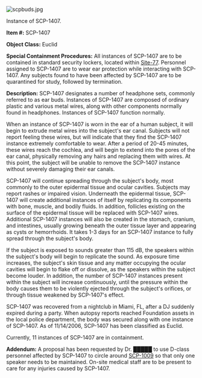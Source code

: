 ![scpbuds.jpg](http://scp-wiki.wdfiles.com/local--files/scp-1407/scpbuds.jpg)

Instance of SCP-1407.

**Item #:** SCP-1407

**Object Class:** Euclid

**Special Containment Procedures:** All instances of SCP-1407 are to be contained in standard security lockers, located within [Site-77](/secure-facility-dossier-site-77). Personnel assigned to SCP-1407 are to wear ear protection while interacting with SCP-1407. Any subjects found to have been affected by SCP-1407 are to be quarantined for study, followed by termination.

**Description:** SCP-1407 designates a number of headphone sets, commonly referred to as ear buds. Instances of SCP-1407 are composed of ordinary plastic and various metal wires, along with other components normally found in headphones. Instances of SCP-1407 function normally.

When an instance of SCP-1407 is worn in the ear of a human subject, it will begin to extrude metal wires into the subject's ear canal. Subjects will not report feeling these wires, but will indicate that they find the SCP-1407 instance extremely comfortable to wear. After a period of 20-45 minutes, these wires reach the cochlea, and will begin to extend into the pores of the ear canal, physically removing any hairs and replacing them with wires. At this point, the subject will be unable to remove the SCP-1407 instance without severely damaging their ear canals.

SCP-1407 will continue spreading through the subject's body, most commonly to the outer epidermal tissue and ocular cavities. Subjects may report rashes or impaired vision. Underneath the epidermal tissue, SCP-1407 will create additional instances of itself by replicating its components with bone, muscle, and bodily fluids. In addition, follicles existing on the surface of the epidermal tissue will be replaced with SCP-1407 wires. Additional SCP-1407 instances will also be created in the stomach, cranium, and intestines, usually growing beneath the outer tissue layer and appearing as cysts or hemorrhoids. It takes 1-3 days for an SCP-1407 instance to fully spread through the subject's body.

If the subject is exposed to sounds greater than 115 dB, the speakers within the subject's body will begin to replicate the sound. As exposure time increases, the subject's skin tissue and any matter occupying the ocular cavities will begin to flake off or dissolve, as the speakers within the subject become louder. In addition, the number of SCP-1407 instances present within the subject will increase continuously, until the pressure within the body causes them to be violently ejected through the subject's orifices, or through tissue weakened by SCP-1407's effect.

SCP-1407 was recovered from a nightclub in Miami, FL, after a DJ suddenly expired during a party. When autopsy reports reached Foundation assets in the local police department, the body was secured along with one instance of SCP-1407. As of 11/14/2006, SCP-1407 has been classified as Euclid.

Currently, 11 instances of SCP-1407 are in containment.

**Addendum:** A proposal has been requested by Dr. █████ to use D-class personnel affected by SCP-1407 to circle around [SCP-1009](/scp-1009) so that only one speaker needs to be maintained. On-site medical staff are to be present to care for any injuries caused by SCP-1407.